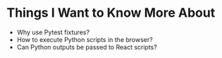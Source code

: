 # Things I Want to Know More About

* Why use Pytest fixtures?
* How to execute Python scripts in the browser?
* Can Python outputs be passed to React scripts?
